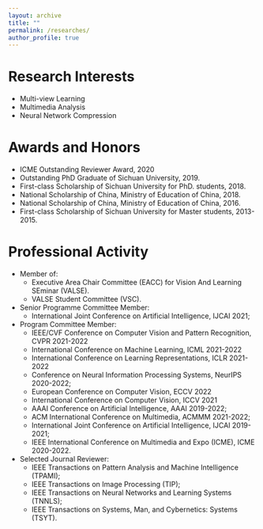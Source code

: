 ```yaml
---
layout: archive
title: ""
permalink: /researches/
author_profile: true
---
```


Research Interests
======
- Multi-view Learning
- Multimedia Analysis
- Neural Network Compression

Awards and Honors
======
- ICME Outstanding Reviewer Award, 2020
- Outstanding PhD Graduate of Sichuan University, 2019.
- First-class Scholarship of Sichuan University for PhD. students, 2018.
- National Scholarship of China, Ministry of Education of China, 2018.
- National Scholarship of China, Ministry of Education of China, 2016.
- First-class Scholarship of Sichuan University for Master students, 2013-2015.


Professional Activity
======
- Member of:
    - Executive Area Chair Committee (EACC) for Vision And Learning SEminar (VALSE).
    - VALSE Student Committee (VSC).
- Senior Programme Committee Member:
    - International Joint Conference on Artificial Intelligence, IJCAI 2021;
- Program Committee Member:
    - IEEE/CVF Conference on Computer Vision and Pattern Recognition, CVPR 2021-2022
    - International Conference on Machine Learning, ICML 2021-2022
    - International Conference on Learning Representations, ICLR 2021-2022
    - Conference on Neural Information Processing Systems, NeurIPS 2020-2022;
    - European Conference on Computer Vision, ECCV 2022
    - International Conference on Computer Vision, ICCV 2021
    - AAAI Conference on Artificial Intelligence, AAAI 2019-2022;
    - ACM International Conference on Multimedia, ACMMM 2021-2022;
    - International Joint Conference on Artificial Intelligence, IJCAI 2019-2021;
    - IEEE International Conference on Multimedia and Expo (ICME), ICME 2020-2022.
- Selected Journal Reviewer:
    - IEEE Transactions on Pattern Analysis and Machine Intelligence (TPAMI);
    - IEEE Transactions on Image Processing (TIP);
    - IEEE Transactions on Neural Networks and Learning Systems (TNNLS);
    - IEEE Transactions on Systems, Man, and Cybernetics: Systems (TSYT).
